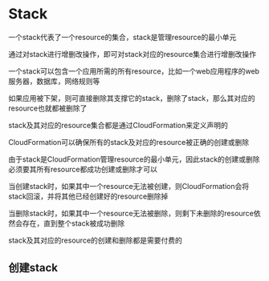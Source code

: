 # Stack

一个stack代表了一个resource的集合，stack是管理resource的最小单元

通过对stack进行增删改操作，即可对stack对应的resource集合进行增删改操作

一个stack可以包含一个应用所需的所有resource，比如一个web应用程序的web服务器，数据库，网络规则等

如果应用被下架，则可直接删除其支撑它的stack，删除了stack，那么其对应的resource也就都被删除了

stack及其对应的resource集合都是通过CloudFormation来定义声明的

CloudFormation可以确保所有的stack及对应的resource被正确的创建或删除

由于stack是CloudFormation管理resource的最小单元，因此stack的创建或删除必须要其所有resource都成功创建或删除才可以

当创建stack时，如果其中一个resource无法被创建，则CloudFormation会将stack回滚，并将其他已经创建好的resource删除掉

当删除stack时，如果其中一个resource无法被删除，则剩下未删除的resource依然会存在，直到整个stack被成功删除

stack及其对应的resource的创建和删除都是需要付费的

## 创建stack

